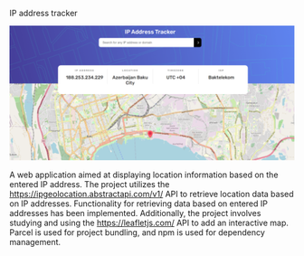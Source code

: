 IP address tracker

![Design preview for the IP address tracker coding challenge](./design/finally-desktop-preview.PNG)

A web application aimed at displaying location information based on the entered IP address. The project utilizes the https://ipgeolocation.abstractapi.com/v1/ API to retrieve location data based on IP addresses. Functionality for retrieving data based on entered IP addresses has been implemented. Additionally, the project involves studying and using the https://leafletjs.com/ API to add an interactive map. Parcel is used for project bundling, and npm is used for dependency management.
